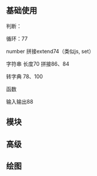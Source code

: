 

## 基础使用

判断：

循环：77

number 拼接extend74（类似js, set）

字符串 长度70 拼接86、84

转字典 78、100

函数 

输入输出88	

## 模块

## 高级


## 绘图